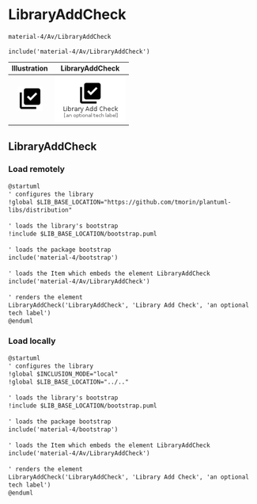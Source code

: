 # LibraryAddCheck


```text
material-4/Av/LibraryAddCheck
```

```text
include('material-4/Av/LibraryAddCheck')
```



| Illustration | LibraryAddCheck |
| :---: | :---: |
| ![illustration for Illustration](../../material-4/Av/LibraryAddCheck.png) | ![illustration for LibraryAddCheck](../../material-4/Av/LibraryAddCheck.Local.png) |




## LibraryAddCheck

### Load remotely
```plantuml
@startuml
' configures the library
!global $LIB_BASE_LOCATION="https://github.com/tmorin/plantuml-libs/distribution"

' loads the library's bootstrap
!include $LIB_BASE_LOCATION/bootstrap.puml

' loads the package bootstrap
include('material-4/bootstrap')

' loads the Item which embeds the element LibraryAddCheck
include('material-4/Av/LibraryAddCheck')

' renders the element
LibraryAddCheck('LibraryAddCheck', 'Library Add Check', 'an optional tech label')
@enduml
```

### Load locally
```plantuml
@startuml
' configures the library
!global $INCLUSION_MODE="local"
!global $LIB_BASE_LOCATION="../.."

' loads the library's bootstrap
!include $LIB_BASE_LOCATION/bootstrap.puml

' loads the package bootstrap
include('material-4/bootstrap')

' loads the Item which embeds the element LibraryAddCheck
include('material-4/Av/LibraryAddCheck')

' renders the element
LibraryAddCheck('LibraryAddCheck', 'Library Add Check', 'an optional tech label')
@enduml
```

